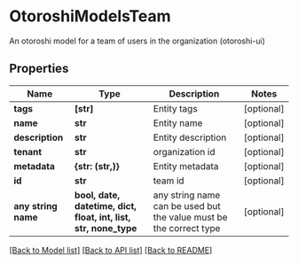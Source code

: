 # OtoroshiModelsTeam

An otoroshi model for a team of users in the organization (otoroshi-ui)

## Properties
Name | Type | Description | Notes
------------ | ------------- | ------------- | -------------
**tags** | **[str]** | Entity tags | [optional] 
**name** | **str** | Entity name | [optional] 
**description** | **str** | Entity description | [optional] 
**tenant** | **str** | organization id | [optional] 
**metadata** | **{str: (str,)}** | Entity metadata | [optional] 
**id** | **str** | team id | [optional] 
**any string name** | **bool, date, datetime, dict, float, int, list, str, none_type** | any string name can be used but the value must be the correct type | [optional]

[[Back to Model list]](../README.md#documentation-for-models) [[Back to API list]](../README.md#documentation-for-api-endpoints) [[Back to README]](../README.md)


